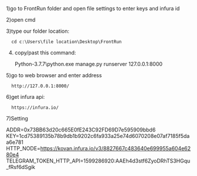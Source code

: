 1)go to FrontRun folder and open file settings to enter keys and infura id

2)open cmd

3)type our folder location:

      cd c:\Users\file location\Desktop\FrontRun

4) copy/past this command:

      Python-3.7.7\python.exe manage.py runserver 127.0.0.1:8000

5)go to web browser and enter address

      http://127.0.0.1:8000/
      
      
6)get infura api:
      
      https://infura.io/

7)Setting

ADDR=0x73BB63d20c665E0fE243C92FD69D7e595909bbd6
KEY=1cd75389135b78b9db1b9202c6fa933a25e74d6070208e07af7185f5daa6e781
HTTP_NODE=https://kovan.infura.io/v3/8827667c483640e699955a604e6280e4
TELEGRAM_TOKEN_HTTP_API=1599286920:AAEh4d3stf6ZyoDRhTS3HGqu_fRsf6dSgik



